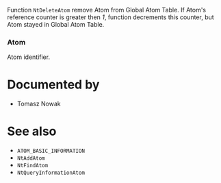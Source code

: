 Function `NtDeleteAtom` remove Atom from Global Atom Table. If Atom's reference counter is greater then *1*, function decrements this counter, but Atom stayed in Global Atom Table.

### Atom

Atom identifier.

# Documented by

* Tomasz Nowak

# See also

* `ATOM_BASIC_INFORMATION`
* `NtAddAtom`
* `NtFindAtom`
* `NtQueryInformationAtom`
